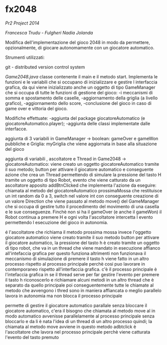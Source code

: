 fx2048
======


*Pr2 Project 2014*

*Francesca Trudu* -
*Fulgheri Nadia Jolanda*

Modifica dell'implementazione del gioco 2048 in modo da permettere, opzionalmente, di giocare autonomamente con un giocatore automatico. 



Strumenti utilizzati:

git - distributed version control system


*Game2048.java*
classe contenente il main e il metodo start.
Implementa le funzioni e le variabili che si occupano di inizializzare e gestire l interfaccia grafica,
da qui viene inizializzato anche un oggetto di tipo GameManager che si occupa di tutte le funzioni di gestione del gioco: 
-i meccanismi di somma e spostamento delle caselle, 
-aggiornamento della griglia (a livello grafico), 
-aggiornamento dello score, 
-conclusione del gioco in caso di game over e vittoria del gioco.


Modifiche effettuate:
-aggiunta del package giocatoreAutomatico (e giocatoreAutomatico.player);
-aggiunta delle classi implementate dalle interfacce.

aggiunta di 3 variabili in GameManager -> boolean: gameOver e gameWon pubbliche e Griglia: myGriglia che viene aggiornata in base alla situazione del gioco


aggiunta di variabili , ascoltatore e Thread in Game2048 -> 
giocatoreAutomatico: viene creato un oggetto giocatoreAutomatico tramite il suo metodo; 
button per attivare il giocatore automatico e conseguente azione che crea un Thread permettendo di simulare la pressione del tasto H tramite un oggetto di tipo Robot, evento che viene catturato da un ascoltatore apposito addBtnClicked che implementa l'azione da eseguire: 
chiamata al metodo del giocatoreAutomatico prossimaMossa che restituisce un int random da 0 a 3, switch nel valore int con conseguente creazione di un valore Direction che viene passato al metodo move() del GameManager che si occupa di gestire tutto il procedimento del movimento di una casella e le sue conseguenze. 
Finchè non si ha il gameOver (e anche il gameWon) il Robot continua a premere H e ogni volta l'ascoltatore intercetta l evento permettendo l esecuzione del gioco in autonomia.

é l'ascoltatore che richiama il metodo prossima mossa invece l'oggetto giocatore automatico viene creato tramite il suo metodo button per attivare il giocatore automatico, la pressione del tasto h è creato tramite un oggetto di tipo robot, che va in un thread che viene mandato in esecuzione affianco all'intefaccia grafica per questo funziona altrimenti non funzionava il meccanismo di simulazione di premere il tasto h viene fatto in un altro processo rispetto al processo principale perchè cosi puo lavorare in contemporaneo rispetto all'interfaccia grafica.
c'è il processo principale è l'intefaccia grafica in se
il thread serve per far gestire l'evento per premere il tasto h riconoscerlo e richiamare alcuni metodi in un altro thread che è separato da quello principale poi conseguentemente tutte le chiamate al metodo che avvengono
i thred sono in maniera affiancata o meglio parallelo lavora in autonomia ma non blocca il processo principale 

permette di gestire il giocatore automatico parallale senza bloccare il giocatore automatico, c'era il bisogno che chiamata al metodo move al in modo automatico avvenisse parallelamente al processo principale senza bloccarlo e da li è nata l'idea di un thread di un altro processo quindi; la chiamata al metodo move avviene in questo metodo 
adbtclick è l'ascoltatore che lavora nel processo principale perchè viene catturata l'evento del tasto premuto 












